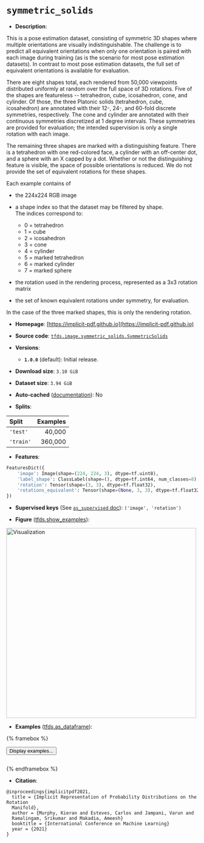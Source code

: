 <div itemscope itemtype="http://schema.org/Dataset">
  <div itemscope itemprop="includedInDataCatalog" itemtype="http://schema.org/DataCatalog">
    <meta itemprop="name" content="TensorFlow Datasets" />
  </div>
  <meta itemprop="name" content="symmetric_solids" />
  <meta itemprop="description" content="This is a pose estimation dataset, consisting of symmetric 3D shapes where &#10;multiple orientations are visually indistinguishable. &#10;The challenge is to predict all equivalent orientations when only one &#10;orientation is paired with each image during training (as is the scenario for &#10;most pose estimation datasets). In contrast to most pose estimation datasets, &#10;the full set of equivalent orientations is available for evaluation.&#10;&#10;There are eight shapes total, each rendered from 50,000 viewpoints distributed &#10;uniformly at random over the full space of 3D rotations.&#10;Five of the shapes are featureless -- tetrahedron, cube, icosahedron, cone, and &#10;cylinder.&#10;Of those, the three Platonic solids (tetrahedron, cube, icosahedron) are &#10;annotated with their 12-, 24-, and 60-fold discrete symmetries, respectively.&#10;The cone and cylinder are annotated with their continuous symmetries discretized&#10; at 1 degree intervals. These symmetries are provided for evaluation; the &#10; intended supervision is only a single rotation with each image.&#10;&#10;The remaining three shapes are marked with a distinguishing feature.&#10;There is a tetrahedron with one red-colored face, a cylinder with an off-center &#10;dot, and a sphere with an X capped by a dot. Whether or not the distinguishing &#10;feature is visible, the space of possible orientations is reduced.  We do not &#10;provide the set of equivalent rotations for these shapes.&#10;&#10;Each example contains of &#10;&#10;- the 224x224 RGB image&#10;- a shape index so that the dataset may be filtered by shape.  &#10;The indices correspond to: &#10;&#10;  - 0 = tetrahedron&#10;  - 1 = cube&#10;  - 2 = icosahedron&#10;  - 3 = cone&#10;  - 4 = cylinder&#10;  - 5 = marked tetrahedron&#10;  - 6 = marked cylinder&#10;  - 7 = marked sphere&#10;&#10;- the rotation used in the rendering process, represented as a 3x3 rotation matrix&#10;- the set of known equivalent rotations under symmetry, for evaluation.  &#10;&#10;In the case of the three marked shapes, this is only the rendering rotation.&#10;&#10;To use this dataset:&#10;&#10;```python&#10;import tensorflow_datasets as tfds&#10;&#10;ds = tfds.load(&#x27;symmetric_solids&#x27;, split=&#x27;train&#x27;)&#10;for ex in ds.take(4):&#10;  print(ex)&#10;```&#10;&#10;See [the guide](https://www.tensorflow.org/datasets/overview) for more&#10;informations on [tensorflow_datasets](https://www.tensorflow.org/datasets).&#10;&#10;&lt;img src=&quot;https://storage.googleapis.com/tfds-data/visualization/fig/symmetric_solids-1.0.0.png&quot; alt=&quot;Visualization&quot; width=&quot;500px&quot;&gt;&#10;&#10;" />
  <meta itemprop="url" content="https://www.tensorflow.org/datasets/catalog/symmetric_solids" />
  <meta itemprop="sameAs" content="https://implicit-pdf.github.io" />
  <meta itemprop="citation" content="@inproceedings{implicitpdf2021,&#10;  title = {Implicit Representation of Probability Distributions on the Rotation &#10;  Manifold},&#10;  author = {Murphy, Kieran and Esteves, Carlos and Jampani, Varun and &#10;  Ramalingam, Srikumar and Makadia, Ameesh}&#10;  booktitle = {International Conference on Machine Learning}&#10;  year = {2021}&#10;}" />
</div>

# `symmetric_solids`


*   **Description**:

This is a pose estimation dataset, consisting of symmetric 3D shapes where
multiple orientations are visually indistinguishable. The challenge is to
predict all equivalent orientations when only one orientation is paired with
each image during training (as is the scenario for most pose estimation
datasets). In contrast to most pose estimation datasets, the full set of
equivalent orientations is available for evaluation.

There are eight shapes total, each rendered from 50,000 viewpoints distributed
uniformly at random over the full space of 3D rotations. Five of the shapes are
featureless -- tetrahedron, cube, icosahedron, cone, and cylinder. Of those, the
three Platonic solids (tetrahedron, cube, icosahedron) are annotated with their
12-, 24-, and 60-fold discrete symmetries, respectively. The cone and cylinder
are annotated with their continuous symmetries discretized at 1 degree
intervals. These symmetries are provided for evaluation; the intended
supervision is only a single rotation with each image.

The remaining three shapes are marked with a distinguishing feature. There is a
tetrahedron with one red-colored face, a cylinder with an off-center dot, and a
sphere with an X capped by a dot. Whether or not the distinguishing feature is
visible, the space of possible orientations is reduced. We do not provide the
set of equivalent rotations for these shapes.

Each example contains of

-   the 224x224 RGB image
-   a shape index so that the dataset may be filtered by shape. \
    The indices correspond to:

    -   0 = tetrahedron
    -   1 = cube
    -   2 = icosahedron
    -   3 = cone
    -   4 = cylinder
    -   5 = marked tetrahedron
    -   6 = marked cylinder
    -   7 = marked sphere

-   the rotation used in the rendering process, represented as a 3x3 rotation
    matrix

-   the set of known equivalent rotations under symmetry, for evaluation.

In the case of the three marked shapes, this is only the rendering rotation.

*   **Homepage**:
    [https://implicit-pdf.github.io](https://implicit-pdf.github.io)

*   **Source code**:
    [`tfds.image.symmetric_solids.SymmetricSolids`](https://github.com/tensorflow/datasets/tree/master/tensorflow_datasets/image/symmetric_solids/symmetric_solids.py)

*   **Versions**:

    *   **`1.0.0`** (default): Initial release.

*   **Download size**: `3.10 GiB`

*   **Dataset size**: `3.94 GiB`

*   **Auto-cached**
    ([documentation](https://www.tensorflow.org/datasets/performances#auto-caching)):
    No

*   **Splits**:

Split     | Examples
:-------- | -------:
`'test'`  | 40,000
`'train'` | 360,000

*   **Features**:

```python
FeaturesDict({
    'image': Image(shape=(224, 224, 3), dtype=tf.uint8),
    'label_shape': ClassLabel(shape=(), dtype=tf.int64, num_classes=8),
    'rotation': Tensor(shape=(3, 3), dtype=tf.float32),
    'rotations_equivalent': Tensor(shape=(None, 3, 3), dtype=tf.float32),
})
```

*   **Supervised keys** (See
    [`as_supervised` doc](https://www.tensorflow.org/datasets/api_docs/python/tfds/load#args)):
    `('image', 'rotation')`

*   **Figure**
    ([tfds.show_examples](https://www.tensorflow.org/datasets/api_docs/python/tfds/visualization/show_examples)):

<img src="https://storage.googleapis.com/tfds-data/visualization/fig/symmetric_solids-1.0.0.png" alt="Visualization" width="500px">

*   **Examples**
    ([tfds.as_dataframe](https://www.tensorflow.org/datasets/api_docs/python/tfds/as_dataframe)):

<!-- mdformat off(HTML should not be auto-formatted) -->

{% framebox %}

<button id="displaydataframe">Display examples...</button>
<div id="dataframecontent" style="overflow-x:auto"></div>
<script src="https://www.gstatic.com/external_hosted/jquery2.min.js"></script>
<script>
var url = "https://storage.googleapis.com/tfds-data/visualization/dataframe/symmetric_solids-1.0.0.html";
$(document).ready(() => {
  $("#displaydataframe").click((event) => {
    // Disable the button after clicking (dataframe loaded only once).
    $("#displaydataframe").prop("disabled", true);

    // Pre-fetch and display the content
    $.get(url, (data) => {
      $("#dataframecontent").html(data);
    }).fail(() => {
      $("#dataframecontent").html(
        'Error loading examples. If the error persist, please open '
        + 'a new issue.'
      );
    });
  });
});
</script>

{% endframebox %}

<!-- mdformat on -->

*   **Citation**:

```
@inproceedings{implicitpdf2021,
  title = {Implicit Representation of Probability Distributions on the Rotation
  Manifold},
  author = {Murphy, Kieran and Esteves, Carlos and Jampani, Varun and
  Ramalingam, Srikumar and Makadia, Ameesh}
  booktitle = {International Conference on Machine Learning}
  year = {2021}
}
```

